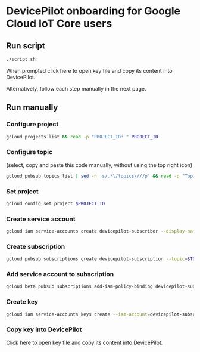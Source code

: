 # DevicePilot onboarding for Google Cloud IoT Core users

## Run script
```bash
./script.sh
```

When prompted click <walkthrough-editor-open-file filePath="google-cloud-iot-core-onboarding/key.json">here</walkthrough-editor-open-file> to open key file and copy its content into DevicePilot.

Alternatively, follow each step manually in the next page.

## Run manually

### Configure project
```bash
gcloud projects list && read -p "PROJECT_ID: " PROJECT_ID
```

### Configure topic
(select, copy and paste this code manually, without using the top right icon)
```bash
gcloud pubsub topics list | sed -n 's/.*\/topics\///p' && read -p "Topic: " TOPIC
```

### Set project
```bash
gcloud config set project $PROJECT_ID
```

### Create service account
```bash
gcloud iam service-accounts create devicepilot-subscriber --display-name "DevicePilot Subscriber"
```

### Create subscription
```bash
gcloud pubsub subscriptions create devicepilot-subscription --topic=$TOPIC --topic-project=$PROJECT_ID
```

### Add service account to subscription
```bash
gcloud beta pubsub subscriptions add-iam-policy-binding devicepilot-subscription --member=serviceAccount:devicepilot-subscriber@$PROJECT_ID.iam.gserviceaccount.com --role=roles/pubsub.subscriber
```

### Create key
```bash
gcloud iam service-accounts keys create --iam-account=devicepilot-subscriber@$PROJECT_ID.iam.gserviceaccount.com key.json
```

### Copy key into DevicePilot
Click <walkthrough-editor-open-file filePath="google-cloud-iot-core-onboarding/key.json">here</walkthrough-editor-open-file> to open key file and copy its content into DevicePilot.
